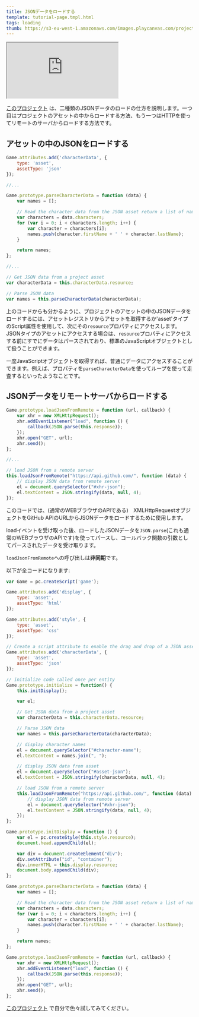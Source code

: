 ```yaml
---
title: JSONデータをロードする
template: tutorial-page.tmpl.html
tags: loading
thumb: https://s3-eu-west-1.amazonaws.com/images.playcanvas.com/projects/12/405827/G8YF23-image-75.jpg
---
```


<iframe src="https://playcanv.as/p/cHnXIXoN/" ></iframe>

[このプロジェクト][1] は、二種類のJSONデータのロードの仕方を説明します。一つ目はプロジェクトのアセットの中からロードする方法、もう一つはHTTPを使ってリモートのサーバからロードする方法です。

## アセットの中のJSONをロードする

```javascript
Game.attributes.add('characterData', {
    type: 'asset',
    assetType: 'json'
});

//...

Game.prototype.parseCharacterData = function (data) {
    var names = [];

    // Read the character data from the JSON asset return a list of names
    var characters = data.characters;
    for (var i = 0; i < characters.length; i++) {
        var character = characters[i];
        names.push(character.firstName + ' ' + character.lastName);
    }

    return names;
};

//...

// Get JSON data from a project asset
var characterData = this.characterData.resource;

// Parse JSON data
var names = this.parseCharacterData(characterData);
```

上のコードからも分かるように、プロジェクトのアセットの中のJSONデータをロードするには、アセットレジストリからアセットを取得するか'asset'タイプのScript属性を使用して、次にその`resource`プロパティにアクセスします。JSONタイプのアセットにアクセスする場合は、`resource`プロパティにアクセスする前にすでにデータはパースされており、標準のJavaScriptオブジェクトとして扱うことができます。

一度JavaScriptオブジェクトを取得すれば、普通にデータにアクセスすることができます。例えば、プロパティを`parseCharacterData`を使ってループを使って走査するといったようなことです。

## JSONデータをリモートサーバからロードする

```javascript
Game.prototype.loadJsonFromRemote = function (url, callback) {
    var xhr = new XMLHttpRequest();
    xhr.addEventListener("load", function () {
        callback(JSON.parse(this.response));
    });
    xhr.open("GET", url);
    xhr.send();
};

//...

// load JSON from a remote server
this.loadJsonFromRemote("https://api.github.com/", function (data) {
    // display JSON data from remote server
    el = document.querySelector("#xhr-json");
    el.textContent = JSON.stringify(data, null, 4);
});
```

このコードでは、(通常のWEBブラウザのAPIである)　XMLHttpRequestオブジェクトをGitHub APIのURLからJSONデータをロードするために使用します。

loadイベントを受け取った後、ロードしたJSONデータを`JSON.parse`(これも通常のWEBブラウザのAPIです)を使ってパースし、コールバック関数の引数としてパースされたデータを受け取ります。

`loadJsonFromRemote`への呼び出しは**非同期**です。

以下が全コードになります:

```javascript
var Game = pc.createScript('game');

Game.attributes.add('display', {
    type: 'asset',
    assetType: 'html'
});

Game.attributes.add('style', {
    type: 'asset',
    assetType: 'css'
});

// Create a script attribute to enable the drag and drop of a JSON asset containing character data
Game.attributes.add('characterData', {
    type: 'asset',
    assetType: 'json'
});

// initialize code called once per entity
Game.prototype.initialize = function() {
    this.initDisplay();

    var el;

    // Get JSON data from a project asset
    var characterData = this.characterData.resource;

    // Parse JSON data
    var names = this.parseCharacterData(characterData);

    // display character names
    el = document.querySelector("#character-name");
    el.textContent = names.join(", ");

    // display JSON data from asset
    el = document.querySelector("#asset-json");
    el.textContent = JSON.stringify(characterData, null, 4);

    // load JSON from a remote server
    this.loadJsonFromRemote("https://api.github.com/", function (data) {
        // display JSON data from remote server
        el = document.querySelector("#xhr-json");
        el.textContent = JSON.stringify(data, null, 4);
    });
};

Game.prototype.initDisplay = function () {
    var el = pc.createStyle(this.style.resource);
    document.head.appendChild(el);

    var div = document.createElement("div");
    div.setAttribute("id", "container");
    div.innerHTML = this.display.resource;
    document.body.appendChild(div);
};

Game.prototype.parseCharacterData = function (data) {
    var names = [];

    // Read the character data from the JSON asset return a list of names
    var characters = data.characters;
    for (var i = 0; i < characters.length; i++) {
        var character = characters[i];
        names.push(character.firstName + ' ' + character.lastName);
    }

    return names;
};

Game.prototype.loadJsonFromRemote = function (url, callback) {
    var xhr = new XMLHttpRequest();
    xhr.addEventListener("load", function () {
        callback(JSON.parse(this.response));
    });
    xhr.open("GET", url);
    xhr.send();
};
```

[このプロジェクト][1] で自分で色々試してみてください。

[1]: https://playcanvas.com/project/405827

